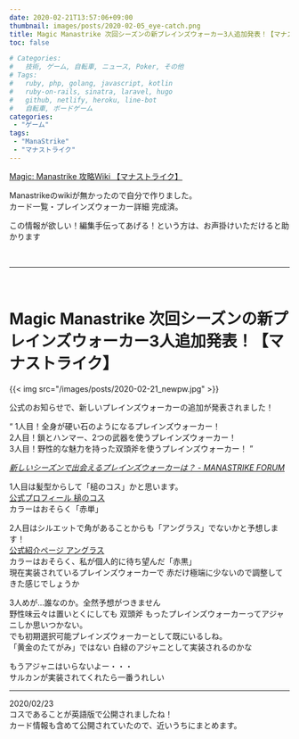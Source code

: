 ```yaml
---
date: 2020-02-21T13:57:06+09:00
thumbnail: images/posts/2020-02-05_eye-catch.png
title: Magic Manastrike 次回シーズンの新プレインズウォーカー3人追加発表！【マナストライク】
toc: false

# Categories:
#   技術, ゲーム, 自転車, ニュース, Poker, その他
# Tags:
#   ruby, php, golang, javascript, kotlin
#   ruby-on-rails, sinatra, laravel, hugo
#   github, netlify, heroku, line-bot
#   自転車, ボードゲーム
categories:
 - "ゲーム"
tags:
 - "ManaStrike"
 - "マナストライク"
---
```

[Magic: Manastrike 攻略Wiki 【マナストライク】](http://manastrike.xyz/)

Manastrikeのwikiが無かったので自分で作りました。  
カード一覧・プレインズウォーカー詳細 完成済。

この情報が欲しい！編集手伝ってあげる！という方は、お声掛けいただけると助かります

<br>

* * *

<br>

# Magic Manastrike 次回シーズンの新プレインズウォーカー3人追加発表！【マナストライク】

{{< img src="/images/posts/2020-02-21_newpw.jpg" >}}

公式のお知らせで、新しいプレインズウォーカーの追加が発表されました！

<q>
1人目！全身が硬い石のようになるプレインズウォーカー！<br>
2人目！鎖とハンマー、2つの武器を使うプレインズウォーカー！<br>
3人目！野性的な魅力を持った双頭斧を使うプレインズウォーカー！
</q>
<cite>

[新しいシーズンで出会えるプレインズウォーカーは？ - MANASTRIKE FORUM](http://forum.netmarble.com/manastrike_en/view/31/12562)

</cite>

1人目は髪型からして「槌のコス」かと思います。  
[公式プロフィール 槌のコス](https://mtg-jp.com/world/planeswalkers/0021/)  
カラーはおそらく「赤単」

2人目はシルエットで角があることからも「アングラス」でないかと予想します！  
[公式紹介ページ アングラス](https://mtg-jp.com/world/planeswalkers/0002/)  
カラーはおそらく、私が個人的に待ち望んだ「赤黒」  
現在実装されているプレインズウォーカーで 赤だけ極端に少ないので調整してきた感じでしょうか  

3人めが…誰なのか。全然予想がつきません  
野性味云々は置いとくにしても 双頭斧 もったプレインズウォーカーってアジャニしか思いつかない。  
でも初期選択可能プレインズウォーカーとして既にいるしね。  
「黄金のたてがみ」ではない 白緑のアジャニとして実装されるのかな  

もうアジャニはいらないよー・・・  
サルカンが実装されてくれたら一番うれしい

* * *

2020/02/23  
コスであることが英語版で公開されましたね！  
カード情報も含めて公開されていたので、近いうちにまとめます。
